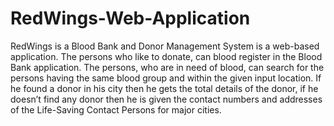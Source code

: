 # RedWings-Web-Application

RedWings is a Blood Bank and Donor Management System is a web-based application. The persons who like to donate, can blood register in the Blood Bank application.  The persons, who are in need of blood, can search for the persons having the same blood group and within the given input location.  If he found a donor in his city then he gets the total details of the donor, if he doesn’t find any donor then he is given the contact numbers and addresses of the Life-Saving Contact Persons for major cities.
